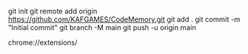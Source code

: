 git init
git remote add origin https://github.com/KAFGAMES/CodeMemory.git
git add .
git commit -m "Initial commit"
git branch -M main
git push -u origin main

chrome://extensions/